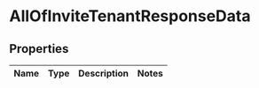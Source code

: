 # AllOfInviteTenantResponseData

## Properties
Name | Type | Description | Notes
------------ | ------------- | ------------- | -------------
